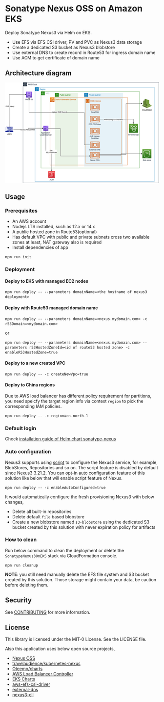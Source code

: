 # Sonatype Nexus OSS on Amazon EKS

Deploy Sonatype Nexus3 via Helm on EKS.

- Use EFS via EFS CSI driver, PV and PVC as Nexus3 data storage
- Create a dedicated S3 bucket as Nexus3 blobstore
- Use external DNS to create record in Route53 for ingress domain name 
- Use ACM to get certificate of domain name

## Architecture diagram
![architecture diagram](arch.png)

## Usage

### Prerequisites
- An AWS account
- Nodejs LTS installed, such as 12.x or 14.x
- A public hosted zone in Route53(optional)
- Has default VPC with public and private subnets cross two available zones at least, NAT gateway also is required
- Install dependencies of app  
```
npm run init
```

### Deployment
#### Deploy to EKS with managed EC2 nodes
```
npm run deploy -- --parameters domainName=<the hostname of nexus3 deployment>
```

#### Deploy with Route53 managed domain name
```
npm run deploy -- --parameters domainName=<nexus.mydomain.com> -c r53Domain=<mydomain.com>
```
or
```
npm run deploy -- --parameters domainName=<nexus.mydomain.com> --parameters r53HostedZoneId=<id of route53 hosted zone> -c enableR53HostedZone=true
```

#### Deploy to a new created VPC
```
npm run deploy -- -c createNewVpc=true
```

#### Deploy to China regions
Due to AWS load balancer has different policy requirement for partitions, you need speicfy the target region info via context `region` to pick the corresponding IAM policies.
```
npm run deploy -- -c region=cn-north-1
```

### Default login
Check [installation guide of Helm chart sonatype-nexus](https://github.com/Oteemo/charts/tree/master/charts/sonatype-nexus#installing-the-chart)

### Auto configuration
Nexus3 supports using [script][nexus3-script] to configure the Nexus3 service, for example, BlobStores, Repositories and so on. The script feature is disabled by default since Nexus3 3.21.2. You can opt-in auto configuration feature of this solution like below that will enable script feature of Nexus.
```
npm run deploy -- -c enableAutoConfigured=true
```
It would automatically configure the fresh provisioning Nexus3 with below changes,

- Delete all built-in repositories
- Delete default `file` based blobstore
- Create a new blobstore named `s3-blobstore` using the dedicated S3 bucket created by this solution with never expiration policy for artifacts

### How to clean
Run below command to clean the deployment or delete the `SonatypeNexus3OnEKS` stack via CloudFormation console.
```
npm run cleanup
```
**NOTE**: you still need manually delete the EFS file system and S3 bucket created by this solution. Those storage might contain your data, be caution before deleting them.

## Security

See [CONTRIBUTING](CONTRIBUTING.md#security-issue-notifications) for more information.

## License

This library is licensed under the MIT-0 License. See the LICENSE file.

Also this application uses below open source projects,

- [Nexus OSS](https://github.com/sonatype/nexus-public)
- [travelaudience/kubernetes-nexus](https://github.com/travelaudience/kubernetes-nexus/) 
- [Oteemo/charts](https://github.com/Oteemo/charts)
- [AWS Load Balancer Controller](https://github.com/kubernetes-sigs/aws-load-balancer-controller)
- [EKS Charts](https://github.com/aws/eks-charts)
- [aws-efs-csi-driver](https://github.com/kubernetes-sigs/aws-efs-csi-driver)
- [external-dns](https://github.com/kubernetes-sigs/external-dns)
- [nexus3-cli](https://gitlab.com/thiagocsf/nexus3-cli)

[nexus3-script]: https://help.sonatype.com/repomanager3/rest-and-integration-api/script-api